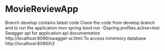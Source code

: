 # MovieReviewApp

Branch develop contains latest code
Clone the code from develop branch and to run the application mvn spring-boot:run -Dspring.profiles.active=test
Swagger api for application api documentation http://localhost:8086/swagger-ui.html
To access inmemory database http://localhost:8086/h2


